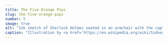 ```yaml
---
title: The Five Orange Pips
slug: the-five-orange-pips
number: 5
image: true
alt: "Ink sketch of Sherlock Holmes seated in an armchair with the caption &#8220;His eyes bent upon the glow of the fire&#8221;"
caption: "Illustration by <a href='https://en.wikipedia.org/wiki/Sidney_Paget' class='dark-blue no-underline hover-dark-red'>Sidney Paget</a>, 1892"
---
```

